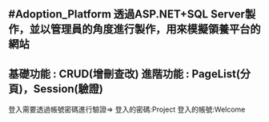 #Adoption_Platform
透過ASP.NET+SQL Server製作，並以管理員的角度進行製作，用來模擬領養平台的網站
----------------------------------------------------------------------
基礎功能 : CRUD(增刪查改) 
進階功能 : PageList(分頁)，Session(驗證)
----------------------------------------------------------------------
登入需要透過帳號密碼進行驗證=>
登入的密碼:Project
登入的帳號:Welcome
